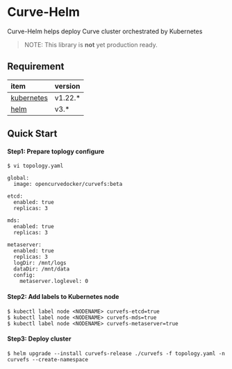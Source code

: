 Curve-Helm
===

Curve-Helm helps deploy Curve cluster orchestrated by Kubernetes

> NOTE: This library is **not** yet production ready.

Requirement
---

| item                                                                         | version |
| :---                                                                         | :---    |
| [kubernetes](https://kubernetes.io/docs/setup/production-environment/tools/) | v1.22.* |
| [helm](https://helm.sh/docs/intro/install/)                                  | v3.*    | 

 
Quick Start
---

#### Step1: Prepare toplogy configure

```shell
$ vi topology.yaml
```

```shell
global:
  image: opencurvedocker/curvefs:beta

etcd:
  enabled: true
  replicas: 3

mds:
  enabled: true
  replicas: 3

metaserver:
  enabled: true
  replicas: 3
  logDir: /mnt/logs
  dataDir: /mnt/data
  config:
    metaserver.loglevel: 0
```

#### Step2: Add labels to Kubernetes node

```shell
$ kubectl label node <NODENAME> curvefs-etcd=true 
$ kubectl label node <NODENAME> curvefs-mds=true 
$ kubectl label node <NODENAME> curvefs-metaserver=true 
```

#### Step3: Deploy cluster

```shell
$ helm upgrade --install curvefs-release ./curvefs -f topology.yaml -n curvefs --create-namespace
```
